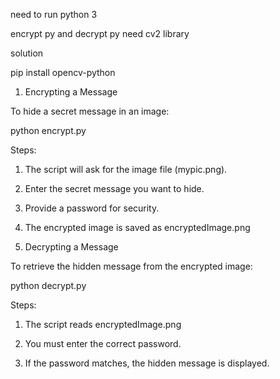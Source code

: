 need to run python 3

encrypt py and decrypt py need cv2 library

solution

pip install opencv-python


1. Encrypting a Message

To hide a secret message in an image:

python encrypt.py

Steps:

1. The script will ask for the image file (mypic.png).

2. Enter the secret message you want to hide.

3. Provide a password for security.

4. The encrypted image is saved as encryptedImage.png



2. Decrypting a Message

To retrieve the hidden message from the encrypted image:

python decrypt.py

Steps:

1. The script reads encryptedImage.png

2. You must enter the correct password.

3. If the password matches, the hidden message is displayed.

